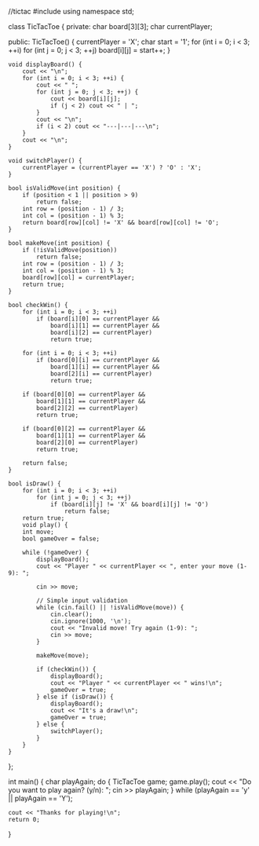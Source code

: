 //tictac
#include <iostream>
using namespace std;

class TicTacToe {
private:
    char board[3][3];
    char currentPlayer;

public:
    TicTacToe() {
        currentPlayer = 'X';
        char start = '1';
        for (int i = 0; i < 3; ++i)
            for (int j = 0; j < 3; ++j)
                board[i][j] = start++;
    }

    void displayBoard() {
        cout << "\n";
        for (int i = 0; i < 3; ++i) {
            cout << " ";
            for (int j = 0; j < 3; ++j) {
                cout << board[i][j];
                if (j < 2) cout << " | ";
            }
            cout << "\n";
            if (i < 2) cout << "---|---|---\n";
        }
        cout << "\n";
    }

    void switchPlayer() {
        currentPlayer = (currentPlayer == 'X') ? 'O' : 'X';
    }

    bool isValidMove(int position) {
        if (position < 1 || position > 9)
            return false;
        int row = (position - 1) / 3;
        int col = (position - 1) % 3;
        return board[row][col] != 'X' && board[row][col] != 'O';
    }

    bool makeMove(int position) {
        if (!isValidMove(position))
            return false;
        int row = (position - 1) / 3;
        int col = (position - 1) % 3;
        board[row][col] = currentPlayer;
        return true;
    }

    bool checkWin() {
        for (int i = 0; i < 3; ++i)
            if (board[i][0] == currentPlayer &&
                board[i][1] == currentPlayer &&
                board[i][2] == currentPlayer)
                return true;

        for (int i = 0; i < 3; ++i)
            if (board[0][i] == currentPlayer &&
                board[1][i] == currentPlayer &&
                board[2][i] == currentPlayer)
                return true;

        if (board[0][0] == currentPlayer &&
            board[1][1] == currentPlayer &&
            board[2][2] == currentPlayer)
            return true;

        if (board[0][2] == currentPlayer &&
            board[1][1] == currentPlayer &&
            board[2][0] == currentPlayer)
            return true;

        return false;
    }

    bool isDraw() {
        for (int i = 0; i < 3; ++i)
            for (int j = 0; j < 3; ++j)
                if (board[i][j] != 'X' && board[i][j] != 'O')
                    return false;
        return true;
        void play() {
        int move;
        bool gameOver = false;

        while (!gameOver) {
            displayBoard();
            cout << "Player " << currentPlayer << ", enter your move (1-9): ";

            cin >> move;

            // Simple input validation
            while (cin.fail() || !isValidMove(move)) {
                cin.clear();
                cin.ignore(1000, '\n');
                cout << "Invalid move! Try again (1-9): ";
                cin >> move;
            }

            makeMove(move);

            if (checkWin()) {
                displayBoard();
                cout << "Player " << currentPlayer << " wins!\n";
                gameOver = true;
            } else if (isDraw()) {
                displayBoard();
                cout << "It's a draw!\n";
                gameOver = true;
            } else {
                switchPlayer();
            }
        }
    }
};

int main() {
    char playAgain;
    do {
        TicTacToe game;
        game.play();
        cout << "Do you want to play again? (y/n): ";
        cin >> playAgain;
    } while (playAgain == 'y' || playAgain == 'Y');

    cout << "Thanks for playing!\n";
    return 0;
}

